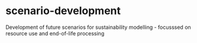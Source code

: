 # scenario-development
Development of future scenarios for sustainability modelling - focusssed on resource use and end-of-life processing
